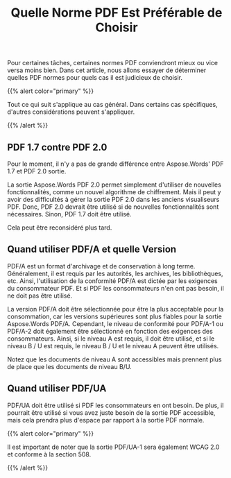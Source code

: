 ﻿---
title: Quelle Norme PDF Est Préférable de Choisir
second_title: Aspose.Words pour Java
articleTitle: Quelle Norme PDF Est Préférable de Choisir
linktitle: Quelle Norme PDF Est Préférable de Choisir
description: "Choisissez la meilleure norme PDF pour exporter le résultat de votre tâche de programmation dans Java. Quelle norme PDF est la meilleure– PDF 1.7, PDF 2.0, PDF/A-1, PDF/A-2, ou PDF/UA."
type: docs
weight: 27
url: /fr/java/which-pdf-standard-is-better-to-choose/
timestamp: 2024-01-27-14-07-04
---

Pour certaines tâches, certaines normes PDF conviendront mieux ou vice versa moins bien. Dans cet article, nous allons essayer de déterminer quelles PDF normes pour quels cas il est judicieux de choisir.

{{% alert color="primary" %}}

Tout ce qui suit s'applique au cas général. Dans certains cas spécifiques, d'autres considérations peuvent s'appliquer.

{{% /alert %}}

## PDF 1.7 contre PDF 2.0

Pour le moment, il n'y a pas de grande différence entre Aspose.Words' PDF 1.7 et PDF 2.0 sortie.

La sortie Aspose.Words PDF 2.0 permet simplement d'utiliser de nouvelles fonctionnalités, comme un nouvel algorithme de chiffrement. Mais il peut y avoir des difficultés à gérer la sortie PDF 2.0 dans les anciens visualiseurs PDF. Donc, PDF 2.0 devrait être utilisé si de nouvelles fonctionnalités sont nécessaires. Sinon, PDF 1.7 doit être utilisé.

Cela peut être reconsidéré plus tard.

## Quand utiliser PDF/A et quelle Version

PDF/A est un format d'archivage et de conservation à long terme. Généralement, il est requis par les autorités, les archives, les bibliothèques, etc. Ainsi, l'utilisation de la conformité PDF/A est dictée par les exigences du consommateur PDF. Et si PDF les consommateurs n'en ont pas besoin, il ne doit pas être utilisé.

La version PDF/A doit être sélectionnée pour être la plus acceptable pour la consommation, car les versions supérieures sont plus fiables pour la sortie Aspose.Words PDF/A. Cependant, le niveau de conformité pour PDF/A-1 ou PDF/A-2 doit également être sélectionné en fonction des exigences des consommateurs. Ainsi, si le niveau A est requis, il doit être utilisé, et si le niveau B / U est requis, le niveau B / U et le niveau A peuvent être utilisés.

Notez que les documents de niveau A sont accessibles mais prennent plus de place que les documents de niveau B/U.

## Quand utiliser PDF/UA

PDF/UA doit être utilisé si PDF les consommateurs en ont besoin. De plus, il pourrait être utilisé si vous avez juste besoin de la sortie PDF accessible, mais cela prendra plus d'espace par rapport à la sortie PDF normale.

{{% alert color="primary" %}}

Il est important de noter que la sortie PDF/UA-1 sera également WCAG 2.0 et conforme à la section 508.

{{% /alert %}}
